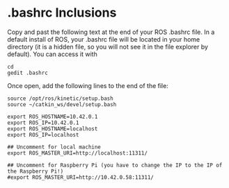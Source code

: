 # .bashrc Inclusions
Copy and past the following text at the end of your ROS .bashrc file.  In a default install of ROS, your .bashrc file will be located in your home directory (it is a hidden file, so you will not see it in the file explorer by default).  You can access it with
```
cd
gedit .bashrc
```
Once open, add the following lines to the end of the file:

```
source /opt/ros/kinetic/setup.bash
source ~/catkin_ws/devel/setup.bash

export ROS_HOSTNAME=10.42.0.1
export ROS_IP=10.42.0.1
export ROS_HOSTNAME=localhost
export ROS_IP=localhost

## Uncomment for local machine
export ROS_MASTER_URI=http://localhost:11311/

## Uncomment for Raspberry Pi (you have to change the IP to the IP of the Raspberry Pi!)
#export ROS_MASTER_URI=http://10.42.0.58:11311/
```
